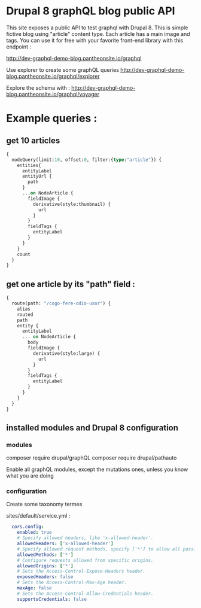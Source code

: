 # Drupal 8 graphQL blog public API

This site exposes a public API to test graphql with Drupal 8. This is simple fictive blog using "article" content type. Each article has a main image and tags. You can use it for free with your favorite front-end library with this endpoint :

http://dev-graphql-demo-blog.pantheonsite.io/graphql

Use explorer to create some graphQL queries
http://dev-graphql-demo-blog.pantheonsite.io/graphql/explorer

Explore the schema with : 
http://dev-graphql-demo-blog.pantheonsite.io/graphql/voyager

# Example queries :

## get 10 articles

```graphql
{
  nodeQuery(limit:10, offset:0, filter:{type:"article"}) {
    entities{
      entityLabel
      entityUrl {
        path
      }
      ...on NodeArticle {
        fieldImage {
          derivative(style:thumbnail) {
            url
          }
        }
        fieldTags {
          entityLabel
        }
      }
    }
    count
  }
}
```

## get one article by its "path" field :

```graphql
{
  route(path: "/cogo-fere-odio-uxor") {
    alias
    routed
    path
    entity {
      entityLabel
      ... on NodeArticle {
        body
        fieldImage {
          derivative(style:large) {
            url
          }
        }
        fieldTags {
          entityLabel
        }
      }
    }
  }
}
```

## installed modules and Drupal 8 configuration

### modules
composer require drupal/graphQL
composer require drupal/pathauto

Enable all graphQL modules, except the mutations ones, unless you know what you are doing

### configuration

Create some taxonomy termes

sites/default/service.yml :

```yml
  cors.config:
    enabled: true
    # Specify allowed headers, like 'x-allowed-header'.
    allowedHeaders: ['x-allowed-header']
    # Specify allowed request methods, specify ['*'] to allow all possible ones.
    allowedMethods: ['*']
    # Configure requests allowed from specific origins.
    allowedOrigins: ['*']
    # Sets the Access-Control-Expose-Headers header.
    exposedHeaders: false
    # Sets the Access-Control-Max-Age header.
    maxAge: false
    # Sets the Access-Control-Allow-Credentials header.
    supportsCredentials: false
```
